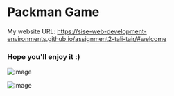 # Packman Game
 
 My website URL:
 https://sise-web-development-environments.github.io/assignment2-tali-tair/#welcome


### Hope you'll enjoy it :)

![image](https://user-images.githubusercontent.com/49098945/111481505-b25a1380-873b-11eb-919a-adf85311b911.png)

![image](https://user-images.githubusercontent.com/49098945/111482268-68bdf880-873c-11eb-9939-e7c56b93e1f6.png)
